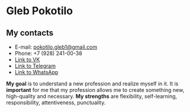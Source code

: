 # Gleb Pokotilo

## **My contacts**
* E-mail: pokotilo.gleb1@gmail.com
* Phone: +7 (928) 241-00-38
* [Link to VK](https://vk.com/sickelektricmind)
* [Link to Telegram](https://t.me/PokotiloGleb)
* [Link to WhatsApp](https://wa.me/+79282410038)

**My goal** is to understand a new profession and realize myself in it.
It is **important** for me that my profession allows me to create something new, high-quality and necessary.
**My strengths** are flexibility, self-learning, responsibility, attentiveness, punctuality.
